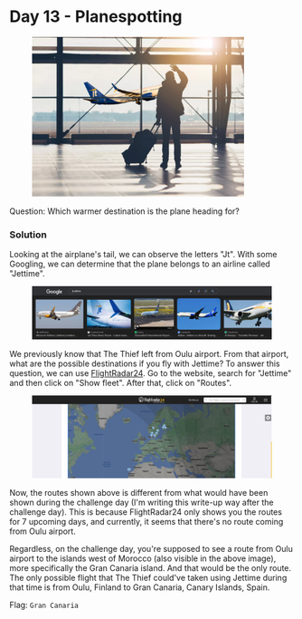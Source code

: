 # Day 13 - Planespotting

<figure><img src="../../../.gitbook/assets/Airplane.png" alt="" width="375"><figcaption></figcaption></figure>

Question: Which warmer destination is the plane heading for?

### Solution

Looking at the airplane's tail, we can observe the letters "Jt". With some Googling, we can determine that the plane belongs to an airline called "Jettime".

<figure><img src="../../../.gitbook/assets/image.png" alt=""><figcaption></figcaption></figure>

We previously know that The Thief left from Oulu airport. From that airport, what are the possible destinations if you fly with Jettime? To answer this question, we can use [FlightRadar24](https://www.flightradar24.com/). Go to the website, search for "Jettime" and then click on "Show fleet". After that, click on "Routes".

<figure><img src="../../../.gitbook/assets/image (1).png" alt=""><figcaption></figcaption></figure>

Now, the routes shown above is different from what would have been shown during the challenge day (I'm writing this write-up way after the challenge day). This is because FlightRadar24 only shows you the routes for 7 upcoming days, and currently, it seems that there's no route coming from Oulu airport.&#x20;

Regardless, on the challenge day, you're supposed to see a route from Oulu airport to the islands west of Morocco (also visible in the above image), more specifically the Gran Canaria island. And that would be the only route. The only possible flight that The Thief could've taken using Jettime during that time is from Oulu, Finland to Gran Canaria, Canary Islands, Spain.

Flag: `Gran Canaria`
